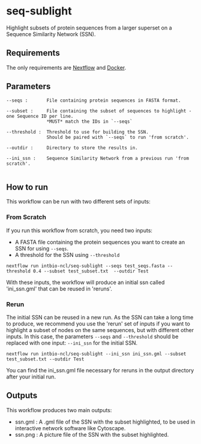 # seq-sublight
Highlight subsets of protein sequences from a larger superset on a Sequence Similarity Network (SSN).

## Requirements
The only requirements are [Nextflow](https://www.nextflow.io/) and [Docker](https://www.docker.com/).

## Parameters

```
--seqs :       File containing protein sequences in FASTA format.

--subset :     File containing the subset of sequences to highlight - one Sequence ID per line.
               *MUST* match the IDs in `--seqs`

--threshold :  Threshold to use for building the SSN.
               Should be paired with `--seqs` to run 'from scratch'.

--outdir :     Directory to store the results in.

--ini_ssn :    Sequence Similarity Network from a previous run 'from scratch'.
               
```

## How to run

This workflow can be run with two different sets of inputs:

### From Scratch

If you run this workflow from scratch, you need two inputs:
* A FASTA file containing the protein sequences you want to create an SSN for using `--seqs`.
* A threshold for the SSN using `--threshold`
```
nextflow run intbio-ncl/seq-sublight --seqs test_seqs.fasta --threshold 0.4 --subset test_subset.txt  --outdir Test
```

With these inputs, the workflow will produce an initial ssn called 'ini_ssn.gml' that can be reused in 'reruns'.

### Rerun

The initial SSN can be reused in a new run. As the SSN can take a long time to produce, we recommend you use the 'rerun' set of inputs if you want to highlight a subset of nodes on the same sequences, but with different other inputs.
In this case, the parameters `--seqs` and `--threshold` should be replaced with one input: `--ini_ssn` for the initial SSN.

```
nextflow run intbio-ncl/seq-sublight --ini_ssn ini_ssn.gml --subset test_subset.txt --outdir Test
```
You can find the ini_ssn.gml file necessary for reruns in the output directory after your initial run.

## Outputs
This workflow produces two main outputs: 

* ssn.gml : A .gml file of the SSN with the subset highlighted, to be used in interactive network software like Cytoscape.
* ssn.png : A picture file of the SSN with the subset highlighted.
